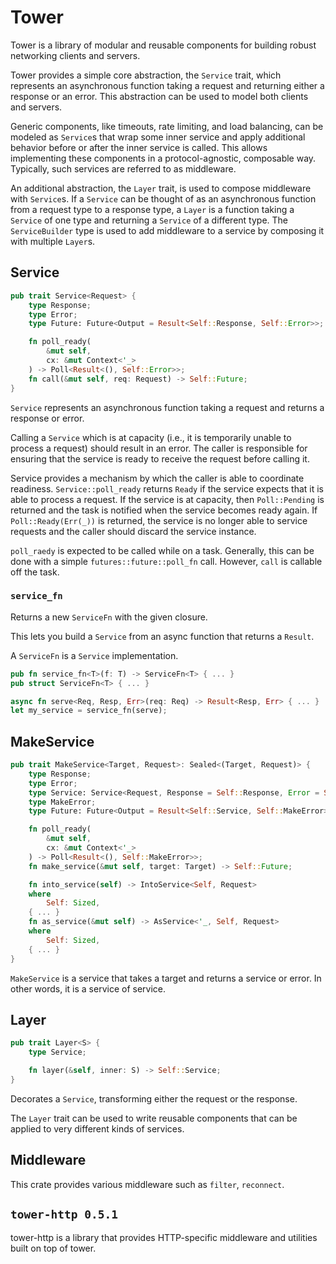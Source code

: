 # Tower

Tower is a library of modular and reusable components for building robust networking clients and servers.

Tower provides a simple core abstraction, the `Service` trait, which represents an asynchronous function taking a request and returning either a response or an error.
This abstraction can be used to model both clients and servers.

Generic components, like timeouts, rate limiting, and load balancing, can be modeled as `Service`s that wrap some inner service and apply additional behavior before or after the inner service is called.
This allows implementing these components in a protocol-agnostic, composable way.
Typically, such services are referred to as middleware.

An additional abstraction, the `Layer` trait, is used to compose middleware with `Service`s.
If a `Service` can be thought of as an asynchronous function from a request type to a response type, a `Layer` is a function taking a `Service` of one type and returning a `Service` of a different type.
The `ServiceBuilder` type is used to add middleware to a service by composing it with multiple `Layer`s.

## Service

```rs
pub trait Service<Request> {
    type Response;
    type Error;
    type Future: Future<Output = Result<Self::Response, Self::Error>>;

    fn poll_ready(
        &mut self, 
        cx: &mut Context<'_>
    ) -> Poll<Result<(), Self::Error>>;
    fn call(&mut self, req: Request) -> Self::Future;
}
```

`Service` represents an asynchronous function taking a request and returns a response or error.

Calling a `Service` which is at capacity (i.e., it is temporarily unable to process a request) should result in an error.
The caller is responsible for ensuring that the service is ready to receive the request before calling it.

Service provides a mechanism by which the caller is able to coordinate readiness.
`Service::poll_ready` returns `Ready` if the service expects that it is able to process a request.
If the service is at capacity, then `Poll::Pending` is returned and the task is notified when the service becomes ready again.
If `Poll::Ready(Err(_))` is returned, the service is no longer able to service requests and the caller should discard the service instance.

`poll_raedy` is expected to be called while on a task.
Generally, this can be done with a simple `futures::future::poll_fn` call.
However, `call` is callable off the task.

### `service_fn`

Returns a new `ServiceFn` with the given closure.

This lets you build a `Service` from an async function that returns a `Result`.

A `ServiceFn` is a `Service` implementation.

```rust
pub fn service_fn<T>(f: T) -> ServiceFn<T> { ... }
pub struct ServiceFn<T> { ... }

async fn serve<Req, Resp, Err>(req: Req) -> Result<Resp, Err> { ... }
let my_service = service_fn(serve);
```

## MakeService

```rs
pub trait MakeService<Target, Request>: Sealed<(Target, Request)> {
    type Response;
    type Error;
    type Service: Service<Request, Response = Self::Response, Error = Self::Error>;
    type MakeError;
    type Future: Future<Output = Result<Self::Service, Self::MakeError>>;

    fn poll_ready(
        &mut self, 
        cx: &mut Context<'_>
    ) -> Poll<Result<(), Self::MakeError>>;
    fn make_service(&mut self, target: Target) -> Self::Future;

    fn into_service(self) -> IntoService<Self, Request>
    where
        Self: Sized,
    { ... }
    fn as_service(&mut self) -> AsService<'_, Self, Request>
    where
        Self: Sized,
    { ... }
}
```

`MakeService` is a service that takes a target and returns a service or error.
In other words, it is a service of service.

## Layer

```rs
pub trait Layer<S> {
    type Service;

    fn layer(&self, inner: S) -> Self::Service;
}
```

Decorates a `Service`, transforming either the request or the response.

The `Layer` trait can be used to write reusable components that can be applied to very different kinds of services.

## Middleware

This crate provides various middleware such as `filter`, `reconnect`.

## `tower-http 0.5.1`

tower-http is a library that provides HTTP-specific middleware and utilities built on top of tower.
